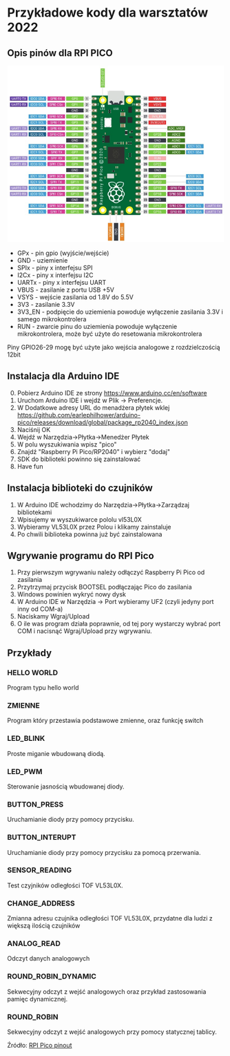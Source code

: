 # Przykładowe kody dla warsztatów 2022

## Opis pinów dla RPI PICO

![alt text](./pico_pins.webp)

- GPx - pin gpio (wyjście/wejście)
- GND - uziemienie
- SPIx - piny x interfejsu SPI
- I2Cx - piny x interfejsu I2C
- UARTx - piny x interfejsu UART
- VBUS - zasilanie z portu USB +5V
- VSYS - wejście zasilania od 1.8V do 5.5V
- 3V3 - zasilanie 3.3V
- 3V3_EN - podpięcie do uziemienia powoduje wyłączenie zasilania 3.3V i samego mikrokontrolera
- RUN - zwarcie pinu do uziemienia powoduje wyłączenie mikrokontrolera, może być użyte do resetowania mikrokontrolera

Piny GPIO26-29 mogę być użyte jako wejścia analogowe z rozdzielczością 12bit

## Instalacja dla Arduino IDE

0. Pobierz Arduino IDE ze strony https://www.arduino.cc/en/software
1. Uruchom Arduino IDE i wejdź w Plik -> Preferencje.
2. W Dodatkowe adresy URL do menadżera płytek wklej https://github.com/earlephilhower/arduino-pico/releases/download/global/package_rp2040_index.json
3. Naciśnij OK
4. Wejdź w Narzędzia->Płytka->Menedżer Płytek 
5. W polu wyszukiwania wpisz "pico"
6. Znajdź "Raspberry Pi Pico/RP2040" i wybierz "dodaj"
7. SDK do biblioteki powinno się zainstalować
8. Have fun

## Instalacja biblioteki do czujników

1. W Arduino IDE wchodzimy do Narzędzia->Płytka->Zarządzaj bibliotekami
2. Wpisujemy w wyszukiwarce pololu vl53L0X
3. Wybieramy VL53L0X przez Polou i klikamy zainstaluje
4. Po chwili biblioteka powinna już być zainstalowana

## Wgrywanie programu do RPI Pico

1. Przy pierwszym wgrywaniu należy odłączyć Raspberry Pi Pico od zasilania
2. Przytrzymaj przycisk BOOTSEL podłączając Pico do zasilania
3. Windows powinien wykryć nowy dysk
4. W Arduino IDE w Narzędzia -> Port wybieramy UF2 (czyli jedyny port inny od COM-a)
5. Naciskamy Wgraj/Upload
6. O ile was program działa poprawnie, od tej pory wystarczy wybrać port COM i nacisnąć Wgraj/Upload przy wgrywaniu.

## Przykłady

### HELLO WORLD

Program typu hello world

### ZMIENNE

Program który przestawia podstawowe zmienne, oraz funkcję switch

### LED_BLINK

Proste miganie wbudowaną diodą.

### LED_PWM

Sterowanie jasnością wbudowanej diody.

### BUTTON_PRESS

Uruchamianie diody przy pomocy przycisku.

### BUTTON_INTERUPT

Uruchamianie diody przy pomocy przycisku za pomocą przerwania.

### SENSOR_READING

Test czyjników odległości TOF VL53L0X.

### CHANGE_ADDRESS

Zmianna adresu czujnika odległości TOF VL53L0X, przydatne dla ludzi z większą ilością czujników

### ANALOG_READ

Odczyt danych analogowych 

### ROUND_ROBIN_DYNAMIC

Sekwecyjny odczyt z wejść analogowych oraz przykład zastosowania pamięc dynamicznej.

### ROUND_ROBIN

Sekwecyjny odczyt z wejść analogowych przy pomocy statycznej tablicy.

Źródło:
[RPI Pico pinout](https://peppe8o.com/raspberry-pi-pico-pinout/)



